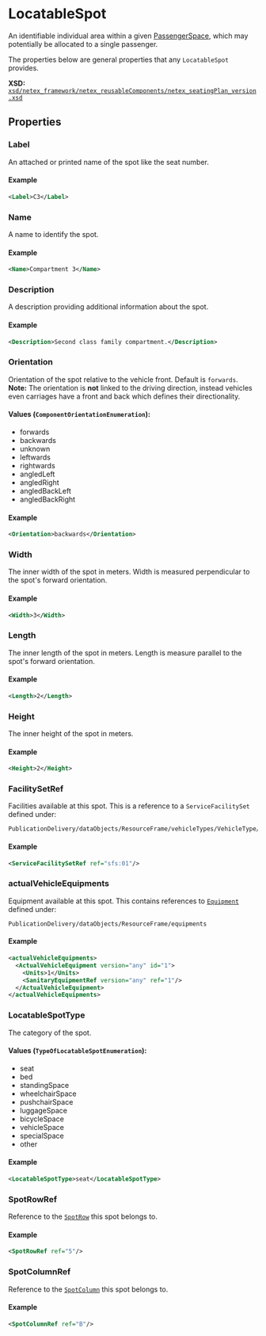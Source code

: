 # LocatableSpot

An identifiable individual area within a given [PassengerSpace](../DECK_spot/PASSENENGER_SPACE.md), which may potentially be allocated to a single passenger.

The properties below are general properties that any `LocatableSpot` provides.

**XSD:** [`xsd/netex_framework/netex_reusableComponents/netex_seatingPlan_version.xsd`](https://github.com/NeTEx-CEN/NeTEx/blob/next/xsd/netex_framework/netex_reusableComponents/netex_seatingPlan_version.xsd#L281)

## Properties

### Label

An attached or printed name of the spot like the seat number.

#### Example
```xml
<Label>C3</Label>
```

### Name

A name to identify the spot.

#### Example
```xml
<Name>Compartment 3</Name>
```

### Description

A description providing additional information about the spot.

#### Example
```xml
<Description>Second class family compartment.</Description>
```

### Orientation

Orientation of the spot relative to the vehicle front. Default is `forwards`.
**Note:** The orientation is **not** linked to the driving direction, instead vehicles even carriages have a front and back which defines their directionality.

#### Values (`ComponentOrientationEnumeration`):
- forwards
- backwards
- unknown
- leftwards
- rightwards
- angledLeft
- angledRight
- angledBackLeft
- angledBackRight

#### Example
```xml
<Orientation>backwards</Orientation>
```

### Width

The inner width of the spot in meters.
Width is measured perpendicular to the spot's forward orientation.

#### Example
```xml
<Width>3</Width>
```

### Length

The inner length of the spot in meters.
Length is measure parallel to the spot's forward orientation.

#### Example
```xml
<Length>2</Length>
```

### Height

The inner height of the spot in meters.

#### Example
```xml
<Height>2</Height>
```

### FacilitySetRef

Facilities available at this spot. This is a reference to a `ServiceFacilitySet` defined under:

```
PublicationDelivery/dataObjects/ResourceFrame/vehicleTypes/VehicleType/facilities
```

#### Example

```xml
<ServiceFacilitySetRef ref="sfs:01"/>
```

### actualVehicleEquipments

Equipment available at this spot. This contains references to [`Equipment`](../EQUIPMENT/EQUIPMENT.md) defined under:

```
PublicationDelivery/dataObjects/ResourceFrame/equipments
```

#### Example

```xml
<actualVehicleEquipments>
  <ActualVehicleEquipment version="any" id="1">
    <Units>1</Units>
    <SanitaryEquipmentRef version="any" ref="1"/>
  </ActualVehicleEquipment>
</actualVehicleEquipments>
```

### LocatableSpotType

The category of the spot.

#### Values (`TypeOfLocatableSpotEnumeration`):
- seat
- bed
- standingSpace
- wheelchairSpace
- pushchairSpace
- luggageSpace
- bicycleSpace
- vehicleSpace
- specialSpace
- other

#### Example

```xml
<LocatableSpotType>seat</LocatableSpotType>
```

### SpotRowRef

Reference to the [`SpotRow`](../DECK.md#spotrows) this spot belongs to.

#### Example

```xml
<SpotRowRef ref="5"/>
```

### SpotColumnRef

Reference to the [`SpotColumn`](../DECK.md#spotcolumns) this spot belongs to.

#### Example

```xml
<SpotColumnRef ref="B"/>
```
